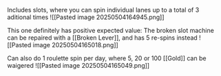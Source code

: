 Includes slots, where you can spin individual lanes up to a total of 3 aditional times
![[Pasted image 20250504164945.png]]

This one definitely has positive expected value:
The broken slot machine can be repaired with a [[Broken Lever]], and has 5 re-spins instead
![[Pasted image 20250504165018.png]]

Can also do 1 roulette spin per day, where 5, 20 or 100 [[Gold]] can be waigered
![[Pasted image 20250504165049.png]]